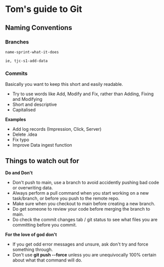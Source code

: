 # Tom's guide to Git

## Naming Conventions
### Branches

```
name-sprint-what-it-does

ie, tjc-s1-add-data
```

### Commits

Basically you want to keep this short and easily readable.
- Try to use words like Add, Modify and Fix, rather than Adding, Fixing and Modifying
- Short and descriptive
- Capitalised

**Examples**
- Add log records (Impression, Click, Server) 
- Delete .idea 
- Fix typo
- Improve Data ingest function 

## Things to watch out for

**Do and Don't**
- Don't push to main, use a branch to avoid accidently pushing bad code or overwriting data.
- Always perform a pull command when you start working on a new task/branch, or before you push to the remote repo.
- Make sure when you checkout to main before creating a new branch.
- Do get someone to review your code before merging the branch to main.
- Do check the commit changes tab / git status to see what files you are committing before you commit.

**For the love of god don't**
- If you get odd error messages and unsure, ask don't try and force something through.
- Don't use **git push --force** unless you are unequivocally 100% certain about what that command will do.
